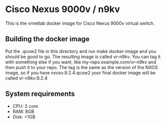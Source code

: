 # Cisco Nexus 9000v / n9kv

This is the vrnetlab docker image for Cisco Nexus 9000v virtual switch.


## Building the docker image

Put the .qcow2 file in this directory and run make docker-image and you should be good to go. The resulting image is 
called vr-n9kv. You can tag it with something else if you want, like my-repo.example.com/vr-n9kv and then push it to 
your repo. The tag is the same as the version of the NXOS image, so if you have nxosv.9.2.4.qcow2 your final docker 
image will be called vr-n9kv:9.2.4


## System requirements

* CPU: 2 core
* RAM: 8GB
* Disk: <1GB

